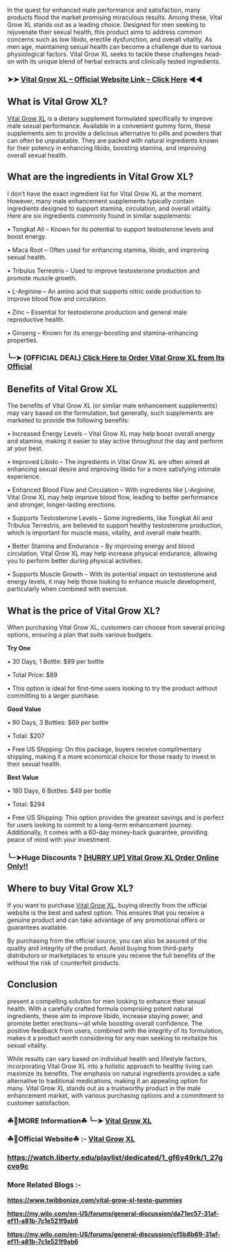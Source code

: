 In the quest for enhanced male performance and satisfaction, many products flood the market promising miraculous results. Among these, Vital Grow XL stands out as a leading choice. Designed for men seeking to rejuvenate their sexual health, this product aims to address common concerns such as low libido, erectile dysfunction, and overall vitality. As men age, maintaining sexual health can become a challenge due to various physiological factors. Vital Grow XL seeks to tackle these challenges head-on with its unique blend of herbal extracts and clinically tested ingredients.

### ➤➤ [Vital Grow XL – Official Website Link – Click Here](https://dailynutraboost.com/vital-grow-xl-testo-gummies-go/) ◀◀

## What is Vital Grow XL?

[Vital Grow XL](https://dailynutraboost.com/vital-grow-xl-testo-gummies-review/) is a dietary supplement formulated specifically to improve male sexual performance. Available in a convenient gummy form, these supplements aim to provide a delicious alternative to pills and powders that can often be unpalatable. They are packed with natural ingredients known for their potency in enhancing libido, boosting stamina, and improving overall sexual health.

## What are the ingredients in Vital Grow XL?

I don’t have the exact ingredient list for Vital Grow XL at the moment. However, many male enhancement supplements typically contain ingredients designed to support stamina, circulation, and overall vitality. Here are six ingredients commonly found in similar supplements:

•	Tongkat Ali – Known for its potential to support testosterone levels and boost energy.

•	Maca Root – Often used for enhancing stamina, libido, and improving sexual health.

•	Tribulus Terrestris – Used to improve testosterone production and promote muscle growth.

•	L-Arginine – An amino acid that supports nitric oxide production to improve blood flow and circulation.

•	Zinc – Essential for testosterone production and general male reproductive health.

•	Ginseng – Known for its energy-boosting and stamina-enhancing properties.

### ╰┈➤ (OFFICIAL DEAL)[ Click Here to Order Vital Grow XL from Its Official](https://dailynutraboost.com/vital-grow-xl-testo-gummies-go/)

## Benefits of Vital Grow XL

The benefits of Vital Grow XL (or similar male enhancement supplements) may vary based on the formulation, but generally, such supplements are marketed to provide the following benefits:

•	Increased Energy Levels – Vital Grow XL may help boost overall energy and stamina, making it easier to stay active throughout the day and perform at your best.

•	Improved Libido – The ingredients in Vital Grow XL are often aimed at enhancing sexual desire and improving libido for a more satisfying intimate experience.

•	Enhanced Blood Flow and Circulation – With ingredients like L-Arginine, Vital Grow XL may help improve blood flow, leading to better performance and stronger, longer-lasting erections.

•	Supports Testosterone Levels – Some ingredients, like Tongkat Ali and Tribulus Terrestris, are believed to support healthy testosterone production, which is important for muscle mass, vitality, and overall male health.

•	Better Stamina and Endurance – By improving energy and blood circulation, Vital Grow XL may help increase physical endurance, allowing you to perform better during physical activities.

•	Supports Muscle Growth – With its potential impact on testosterone and energy levels, it may help those looking to enhance muscle development, particularly when combined with exercise.

## What is the price of Vital Grow XL?

When purchasing Vital Grow XL, customers can choose from several pricing options, ensuring a plan that suits various budgets.

**Try One**

•	30 Days, 1 Bottle: $89 per bottle

•	Total Price: $89

•	This option is ideal for first-time users looking to try the product without committing to a larger purchase.


**Good Value**

•	90 Days, 3 Bottles: $69 per bottle

•	Total: $207

•	Free US Shipping: On this package, buyers receive complimentary shipping, making it a more economical choice for those ready to invest in their sexual health.


**Best Value**

•	180 Days, 6 Bottles: $49 per bottle

•	Total: $294

•	Free US Shipping: This option provides the greatest savings and is perfect for users looking to commit to a long-term enhancement journey. Additionally, it comes with a 60-day money-back guarantee, providing peace of mind with your investment.


### ╰┈➤Huge Discounts ? [[HURRY UP] Vital Grow XL Order Online Only!!](https://dailynutraboost.com/vital-grow-xl-testo-gummies-go/)

## Where to buy Vital Grow XL?

If you want to purchase [Vital Grow XL](https://dailynutraboost.com/vital-grow-xl-testo-gummies-review/), buying directly from the official website is the best and safest option. This ensures that you receive a genuine product and can take advantage of any promotional offers or guarantees available.

By purchasing from the official source, you can also be assured of the quality and integrity of the product. Avoid buying from third-party distributors or marketplaces to ensure you receive the full benefits of the without the risk of counterfeit products.

## Conclusion


 present a compelling solution for men looking to enhance their sexual health. With a carefully crafted formula comprising potent natural ingredients, these aim to improve libido, increase staying power, and promote better erections—all while boosting overall confidence. The positive feedback from users, combined with the integrity of its formulation, makes it a product worth considering for any man seeking to revitalize his sexual vitality.

While results can vary based on individual health and lifestyle factors, incorporating Vital Grow XL into a holistic approach to healthy living can maximize its benefits. The emphasis on natural ingredients provides a safe alternative to traditional medications, making it an appealing option for many. Vital Grow XL stands out as a trustworthy product in the male enhancement market, with various purchasing options and a commitment to customer satisfaction.

### ☘📣MORE Information☘ ╰┈➤ [Vital Grow XL](https://dailynutraboost.com/vital-grow-xl-testo-gummies-review/)

### ☘📣Official Website☘ :-  [Vital Grow XL](https://dailynutraboost.com/vital-grow-xl-testo-gummies-go/)

### https://watch.liberty.edu/playlist/dedicated/1_gf6y49rk/1_27gcvo9c

### More Related Blogs :-

**https://www.twibbonize.com/vital-grow-xl-testo-gummies**

**https://my.wilo.com/en-US/forums/general-discussion/da71ec57-31af-ef11-a81b-7c1e521f9ab6**

**https://my.wilo.com/en-US/forums/general-discussion/cf5b8b69-31af-ef11-a81b-7c1e521f9ab6**
